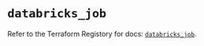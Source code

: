 # `databricks_job`

Refer to the Terraform Registory for docs: [`databricks_job`](https://registry.terraform.io/providers/databricks/databricks/1.28.0/docs/resources/job).

